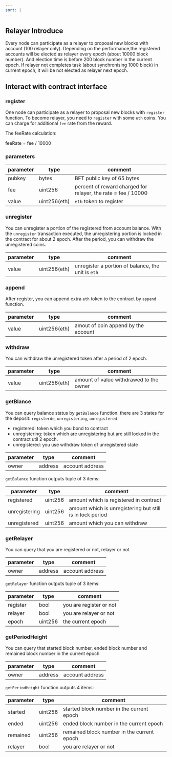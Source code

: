 ```yaml
---
sort: 1
---
```


## Relayer Introduce

Every node can participate as a relayer to proposal new blocks with account (100 relayer only).
Depending on the performance,the registered accounts will be elected as relayer every epoch (about 10000 block number).
And election time is before 200 block number in the current epoch.
If relayer not completes task (about synchronising 1000 block) in current epoch, it will be not elected as relayer next epoch.

## Interact with contract interface

### register

One node can participate as a relayer to proposal new blocks with `register` function. To
become relayer, you need to `register` with some `eth` coins. You can charge for additional `fee` rate from the reward.

The feeRate calculation:

feeRate = fee / 10000

### parameters

| parameter | type    | comment                                                      |
| --------- | ------- | ------------------------------------------------------------ |
| pubkey    | bytes   | BFT public key of 65 bytes                                   |
| fee       | uint256 | percent of reward charged for relayer, the rate = fee / 10000 |
| value     | uint256(eth)     | `eth` token to register |


### unregister

You can unregister a portion of the registered from account balance. With the `unregister` transaction executed, the unregistering portion is locked in the contract for about 2 epoch.
After the period, you can withdraw the unregistered coins.

| parameter | type    | comment                                        |
| :-------- | ------- | ---------------------------------------------- |
| value     | uint256(eth) | unregister a portion of balance, the unit is `eth` |

### append

After register, you can append extra `eth` token to the contract by `append` function.

| parameter | type | comment                                         |
| --------- | ---- | ----------------------------------------------- |
| value     | uint256(eth)  | amout of coin append by the account |

### withdraw

You can withdraw the unregistered token after a period of 2 epoch.

| parameter | type         | comment                                 |
| --------- | ------------ | --------------------------------------- |
| value     | uint256(eth) | amount of value withdrawed to the owner |

### getBlance

You can query balance status by `getBalance` function. there are 3 states for the
deposit: `registerde`, `unregistering`, `unregistered`

* registered: token which you bond to contract
* unregistering: token which are unregistering but are still locked in the contract util 2 epoch.
* unregistered: you use withdraw token of unregistered state

| parameter | type    | comment         |
| --------- | ------- | --------------- |
| owner     | address | account address |

`getBalance` function outputs tuple of 3 items:

| parameter     | type    | comment                                                   |
| ------------- | ------- | --------------------------------------------------------- |
| registered    | uint256 | amount which is registered in contract                    |
| unregistering | uint256 | amount which is unregistering but still is in lock period |
| unregistered  | uint256 | amount which you can withdraw                             |

### getRelayer

You can query that you are registered or not, relayer or not

| parameter | type    | comment         |
| --------- | ------- | --------------- |
| owner     | address | account address |

`getRelayer` function outputs tuple of 3 items:

| parameter     | type    | comment                 |
| ------------- | ------- | ----------------------- |
| register      | bool    | you are register or not |
| relayer       | bool    | you are relayer or not  | 
| epoch         | uint256 | the current epoch       |  

### getPeriodHeight

You can query that started block number, ended block number and remained block number in the current epoch

| parameter | type    | comment         |
| --------- | ------- | --------------- |
| owner     | address | account address |

`getPeriodHeight` function outputs 4 items:

| parameter     | type    | comment                                   |
| ------------- | ------- | ----------------------------------------- |
| started       | uint256 | started block number in the current epoch |
| ended         | uint256 | ended block number in the current epoch   | 
| remained      | uint256 | remained block number in the current epoch|  
| relayer       | bool    | you are relayer or not                    | 